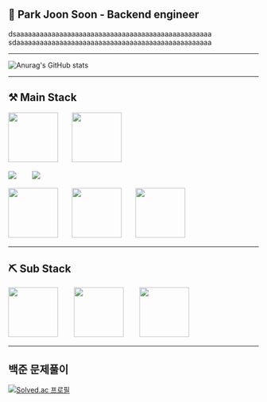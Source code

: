 ## 🚀 Park Joon Soon - Backend engineer
dsaaaaaaaaaaaaaaaaaaaaaaaaaaaaaaaaaaaaaaaaaaaaaaaaaa
sdaaaaaaaaaaaaaaaaaaaaaaaaaaaaaaaaaaaaaaaaaaaaaaaaaa
***
![Anurag's GitHub stats](https://github-readme-stats.vercel.app/api?username=parkjunsun&show_icons=true&theme=radical)

*** 

## ⚒ Main Stack
<img src="https://user-images.githubusercontent.com/50009692/128605198-d103ec12-25a7-4622-845e-d34d355a5ecd.PNG" height="100">　　<img src="https://user-images.githubusercontent.com/50009692/128605205-88c29c1a-999f-47fb-9bac-7045c22be1c9.PNG" height="100"> 

<img src="https://user-images.githubusercontent.com/50009692/128605215-30126430-b77a-4ce2-bafa-e720b0786dcf.PNG">　　 <img src="https://user-images.githubusercontent.com/50009692/128605212-b53fc4ae-0c88-4c0d-ba2b-9ef4c7204749.PNG">

<img src="https://user-images.githubusercontent.com/50009692/128605566-ec68363d-8483-4a2f-9edd-335008830fd1.PNG" height="100">　　<img src="https://user-images.githubusercontent.com/50009692/128605234-3df74dd0-df63-49bb-9f52-91b404bf617a.PNG" height="100">　　<img src="https://user-images.githubusercontent.com/50009692/128605513-1249e45e-9fdb-4af0-b8c1-c9a2fdac9c98.PNG" height="100">

*** 
## ⛏ Sub Stack
<img src="https://user-images.githubusercontent.com/50009692/128605655-8c991409-7acf-4735-ad90-a2ade2c69f13.PNG" height="100">　　 <img src="https://user-images.githubusercontent.com/50009692/128605661-9f41a7fb-bc0a-4a92-a31b-cf1eafd95dfe.PNG" height="100">　　 <img src="https://user-images.githubusercontent.com/50009692/128605688-ba3db73f-dc3b-4f06-9b14-609098a2cc16.PNG" height="100">


***
## 백준 문제풀이
[![Solved.ac
프로필](http://mazassumnida.wtf/api/v2/generate_badge?boj=qkrwnstns52)](https://solved.ac/qkrwnstns52)

